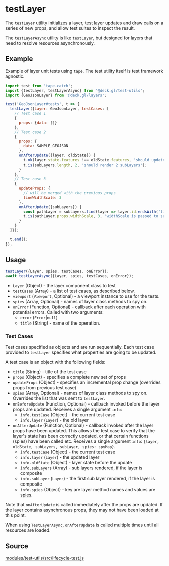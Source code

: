 # testLayer

The `testLayer` utility initializes a layer, test layer updates and draw calls on a series of new props, and allow test suites to inspect the result.

The `testLayerAsync` utility is like `testLayer`, but designed for layers that need to resolve resources asynchronously.

## Example

Example of layer unit tests using `tape`. The test utility itself is test framework agnostic.

```js
import test from 'tape-catch';
import {testLayer, testLayerAsync} from '@deck.gl/test-utils';
import {GeoJsonLayer} from '@deck.gl/layers';

test('GeoJsonLayer#tests', t => {
  testLayer({Layer: GeoJsonLayer, testCases: [
  	// Test case 1
    {
      props: {data: []}
    },
    // Test case 2
    {
      props: {
        data: SAMPLE_GEOJSON
      },
      onAfterUpdate({layer, oldState}) {
        t.ok(layer.state.features !== oldState.features, 'should update features');
        t.is(subLayers.length, 2, 'should render 2 subLayers');
      }
    },
    // Test case 3
    {
      updateProps: {
        // will be merged with the previous props
        lineWidthScale: 3
      },
      onAfterUpdate({subLayers}) {
        const pathLayer = subLayers.find(layer => layer.id.endsWith('linestrings'));
        t.is(pathLayer.props.widthScale, 3, 'widthScale is passed to sub layer');
      }
    }
  ]});

  t.end();
});
```


## Usage

```js
testLayer({Layer, spies, testCases, onError});
await testLayerAsync({Layer, spies, testCases, onError});
```

* `Layer` (Object) - the layer component class to test
* `testCases` (Array) - a list of test cases, as described below.
* `viewport` (`Viewport`, Optional) - a viewport instance to use for the tests.
* `spies` (Array, Optional) - names of layer class methods to spy on.
* `onError` (Function, Optional) - callback after each operation with potential errors. Called with two arguments:
  - `error` (`Error`|`null`)
  - `title` (String) - name of the operation.


### Test Cases

Test cases specified as objects and are run sequentially. Each test case provided to `testLayer` specifies what properties are going to be updated.

A test case is an object with the following fields:

* `title` (String) - title of the test case
* `props` (Object) - specifies a complete new set of props
* `updateProps` (Object) - specifies an incremental prop change (overrides props from previous test case)
* `spies` (Array, Optional) - names of layer class methods to spy on. Overrides the list that was sent to `testLayer`.
* `onBeforeUpdate` (Function, Optional) - callback invoked before the layer props are updated. Receives a single argument `info`:
  - `info.testCase` (Object) - the current test case
  - `info.layer` (`Layer`) - the old layer
* `onAfterUpdate` (Function, Optional) - callback invoked after the layer props have been updated. This allows the test case to verify that the layer's state has been correctly updated, or that certain functions (spies) have been called etc. Receives a single argument `info`:
`{layer, oldState, subLayers, subLayer, spies: spyMap}`.
  - `info.testCase` (Object) - the current test case
  - `info.layer` (`Layer`) - the updated layer
  - `info.oldState` (Object) - layer state before the update
  - `info.subLayers` (Array) - sub layers rendered, if the layer is composite
  - `info.subLayer` (`Layer`) - the first sub layer rendered, if the layer is composite
  - `info.spies` (Object) - key are layer method names and values are [spies](https://github.com/uber-web/probe.gl/blob/master/docs/api-reference/test-utils/make-spy.md#methods-and-fields-on-the-wrapped-function).


Note that `onAfterUpdate` is called immediately after the props are updated. If the layer contains asynchronous props, they may not have been loaded at this point.

When using `TestLayerAsync`, `onAfterUpdate` is called multiple times until all resources are loaded.


## Source

[modules/test-utils/src/lifecycle-test.js](https://github.com/visgl/deck.gl/tree/8.2-release/modules/test-utils/src/lifecycle-test.js)
